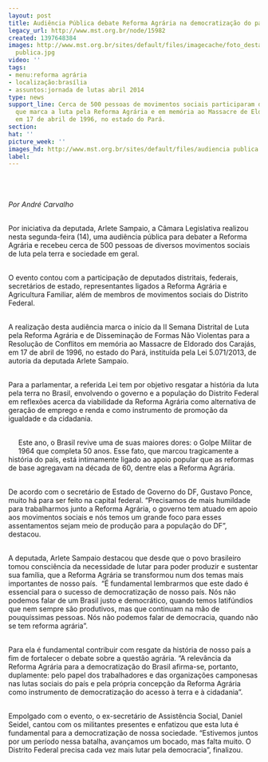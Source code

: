 ```yaml
---
layout: post
title: Audiência Pública debate Reforma Agrária na democratização do país
legacy_url: http://www.mst.org.br/node/15982
created: 1397648384
images: http://www.mst.org.br/sites/default/files/imagecache/foto_destaque/audiencia
  publica.jpg
video: ''
tags:
- menu:reforma agrária
- localização:brasília
- assuntos:jornada de lutas abril 2014
type: news
support_line: Cerca de 500 pessoas de movimentos sociais participaram da atividade,
  que marca a luta pela Reforma Agrária e em memória ao Massacre de Eldorado dos Carajás,
  em 17 de abril de 1996, no estado do Pará.
section: 
hat: ''
picture_week: ''
images_hd: http://www.mst.org.br/sites/default/files/audiencia publica.jpg
label: 
---
```

<p><img style="margin: 10px;" src="http://www.mst.org.br/sites/default/files/audiencia%20publica.jpg" alt=""></p><p><em><br>Por André Carvalho&nbsp;<br><br type="_moz"></em></p><p>Por iniciativa da deputada, Arlete Sampaio, a Câmara Legislativa realizou nesta segunda-feira (14), uma audiência pública para debater a Reforma Agrária e recebeu cerca de 500 pessoas de diversos movimentos sociais de luta pela terra e sociedade em geral.</p><p><br>O evento contou com a participação de deputados distritais, federais, secretários de estado, representantes ligados a Reforma Agrária e Agricultura Familiar, além de membros de movimentos sociais do Distrito Federal.</p><p><br>A realização desta audiência marca o início da II Semana Distrital de Luta pela Reforma Agrária e de Disseminação de Formas Não Violentas para a Resolução de Conflitos em memória ao Massacre de Eldorado dos Carajás, em 17 de abril de 1996, no estado do Pará, instituída pela Lei 5.071/2013, de autoria da deputada Arlete Sampaio.</p><p><br>Para a parlamentar, a referida Lei tem por objetivo resgatar a história da luta pela terra no Brasil, envolvendo o governo e a população do Distrito Federal em reflexões acerca da viabilidade da Reforma Agrária como alternativa de geração de emprego e renda e como instrumento de promoção da igualdade e da cidadania.</p><p><br><img style="margin: 10px; float: left;" src="http://www.mst.org.br/sites/default/files/audiencia%20publicaII.jpg" alt="">Este ano, o Brasil revive uma de suas maiores dores: o Golpe Militar de 1964 que completa 50 anos. Esse fato, que marcou tragicamente a história do país, está intimamente ligado ao apoio popular que as reformas de base agregavam na década de 60, dentre elas a Reforma Agrária.</p><p><br>De acordo com o secretário de Estado de Governo do DF, Gustavo Ponce, muito há para ser feito na capital federal. “Precisamos de mais humildade para trabalharmos junto a Reforma Agrária, o governo tem atuado em apoio aos movimentos sociais e nós temos um grande foco para esses assentamentos sejam meio de produção para a população do DF”, destacou.</p><p><br>A deputada, Arlete Sampaio destacou que desde que o povo brasileiro tomou consciência da necessidade de lutar para poder produzir e sustentar sua família, que a Reforma Agrária se transformou num dos temas mais importantes de nosso país. &nbsp;“É fundamental lembrarmos que este dado é essencial para o sucesso de democratização de nosso país. Nós não podemos falar de um Brasil justo e democrático, quando temos latifúndios que nem sempre são produtivos, mas que continuam na mão de pouquíssimas pessoas. Nós não podemos falar de democracia, quando não se tem reforma agrária”.</p><p><br>Para ela é fundamental contribuir com resgate da história de nosso país a fim de fortalecer o debate sobre a questão agrária. “A relevância da Reforma Agrária para a democratização do Brasil afirma-se, portanto, duplamente: pelo papel dos trabalhadores e das organizações camponesas nas lutas sociais do país e pela própria concepção da Reforma Agrária como instrumento de democratização do acesso à terra e à cidadania”.<br>&nbsp;</p><p>Empolgado com o evento, o ex-secretário de Assistência Social, Daniel Seidel, cantou com os militantes presentes e enfatizou que esta luta é fundamental para a democratização de nossa sociedade. “Estivemos juntos por um período nessa batalha, avançamos um bocado, mas falta muito. O Distrito Federal precisa cada vez mais lutar pela democracia”, finalizou.</p><p>&nbsp;</p>

